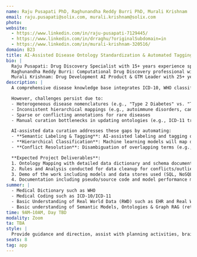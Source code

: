 ```yaml
---
name: Raju Pusapati PhD, Raghunandha Reddy Burri PhD, Murali Krishnam
email: raju.pusapati@solix.com, murali.krishnam@solix.com
photo:
website:
  - https://www.linkedin.com/in/raju-pusapati-7129445/
  - https://www.linkedin.com/in/drraghu/?originalSubdomain=in
  - https://www.linkedin.com/in/murali-krishnam-320516/
domain: B23
title: AI-Assisted Disease Ontology Standardization & Automated Tagging
bio: |
  Raju Pusapati: Drug Discovery Specialist with 15+ years experience spanning across basic, translational and clinical cancer research  
  Raghunandha Reddy Burri: Computational Drug Discovery professional with 15+ years experience working with Academia & Pharma industry  
  Murali Krishnam: Drug Development AI Product & GTM Leader with 25+ years experience of successful product launch, commercialization and exit
description: |
  A comprehensive disease knowledge base integrates ICD-10, WHO classifications, MeSH terms, and rare disease registries to enable standardizing disease definitions including subtypes, phenotypic variations and evolving classifications; and reduces ambiguity in electronic health records (EHRs), genomic studies, and real-world evidence (RWE) analysis.

  However, challenges persist due to:
  - Heterogeneous disease nomenclatures (e.g., "Type 2 Diabetes" vs. "T2DM" vs. "NIDDM")
  - Inconsistent hierarchical mappings (e.g., autoimmune disorders, cancer subtypes)
  - Sparse or conflicting annotations for rare diseases
  - Manual curation bottlenecks in updating ontologies (e.g., ICD-11 transitions)

  AI-assisted data curation addresses these gaps by automating:
  - **Semantic Labeling & Tagging**: AI-assisted labeling and tagging of disease names, synonyms, and subtypes from unstructured text (EHRs, literature) helps organize data and automate repetitive Human-in-the-Loop feedback. Additionally, AI-driven data sampling for model training will overcome class imbalance and scarcity of labeled data.
  - **Hierarchical Classification**: Machine learning models will map diseases to standard ontologies (ICD, SNOMED, MONDO) and infer subtype relationships.
  - **Conflict Resolution**: Disambiguation of overlapping terms (e.g., "ALS" as amyotrophic lateral sclerosis vs. Advanced Life Support).

  **Expected Project Deliverables**:
  1. Ontology Mapping with detailed data dictionary and schema documentation  
  2. Rules and Analysis conducted for data cleanup for conflicts/outliers  
  3. Demo of the work including models and data stores used (SQL, NoSQL, Vector DB), architecture stack, and training methodology  
  4. Documentation including pseudo/source code and model performance metrics (precision, recall, F1-score) for semantic labeling and hierarchical classification
summer: |
  - Medical Dictionary such as WHO
  - Medical Coding such as ICD-10/ICD-11
  - Basic Understanding of Real World Data (RWD) such as EHR and Real World Evidence (RWE)
  - Basic understanding of Semantic Models, Ontologies & Graph RAG (retrieval augmented generation using graph databases)
time: 9AM–10AM, Day TBD
modality: Zoom
ta: TBA
style: |
  Provide guidance and direction, assist with planning activities, brainstorm with approaches for problem solving, evangelize and quantify the benefits/impact
seats: 8
tag: app
---
```

